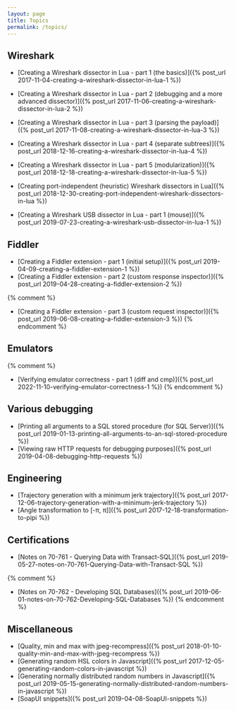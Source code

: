 ```yaml
---
layout: page
title: Topics
permalink: /topics/
---
```


## Wireshark

* [Creating a Wireshark dissector in Lua - part 1 (the basics)]({% post_url 2017-11-04-creating-a-wireshark-dissector-in-lua-1 %})
* [Creating a Wireshark dissector in Lua - part 2 (debugging and a more advanced dissector)]({% post_url 2017-11-06-creating-a-wireshark-dissector-in-lua-2 %})
* [Creating a Wireshark dissector in Lua - part 3 (parsing the payload)]({% post_url 2017-11-08-creating-a-wireshark-dissector-in-lua-3 %})
* [Creating a Wireshark dissector in Lua - part 4 (separate subtrees)]({% post_url 2018-12-16-creating-a-wireshark-dissector-in-lua-4 %})
* [Creating a Wireshark dissector in Lua - part 5 (modularization)]({% post_url 2018-12-18-creating-a-wireshark-dissector-in-lua-5 %})

* [Creating port-independent (heuristic) Wireshark dissectors in Lua]({% post_url 2018-12-30-creating-port-independent-wireshark-dissectors-in-lua %})

* [Creating a Wireshark USB dissector in Lua - part 1 (mouse)]({% post_url 2019-07-23-creating-a-wireshark-usb-dissector-in-lua-1 %})

## Fiddler

* [Creating a Fiddler extension - part 1 (initial setup)]({% post_url 2019-04-09-creating-a-fiddler-extension-1 %})
* [Creating a Fiddler extension - part 2 (custom response inspector)]({% post_url 2019-04-28-creating-a-fiddler-extension-2 %})

{% comment %}
* [Creating a Fiddler extension - part 3 (custom request inspector)]({% post_url 2019-06-08-creating-a-fiddler-extension-3 %})
{% endcomment %}

## Emulators

{% comment %}
* [Verifying emulator correctness - part 1 (diff and cmp)]({% post_url 2022-11-10-verifying-emulator-correctness-1 %})
{% endcomment %}

## Various debugging

* [Printing all arguments to a SQL stored procedure (for SQL Server)]({% post_url 2019-01-13-printing-all-arguments-to-an-sql-stored-procedure %})
* [Viewing raw HTTP requests for debugging purposes]({% post_url 2019-04-08-debugging-http-requests %})

## Engineering

* [Trajectory generation with a minimum jerk trajectory]({% post_url 2017-12-06-trajectory-generation-with-a-minimum-jerk-trajectory %})
* [Angle transformation to [-π, π]]({% post_url 2017-12-18-transformation-to-pipi %})

## Certifications

* [Notes on 70-761 - Querying Data with Transact-SQL]({% post_url 2019-05-27-notes-on-70-761-Querying-Data-with-Transact-SQL %})

{% comment %}
* [Notes on 70-762 - Developing SQL Databases]({% post_url 2019-06-01-notes-on-70-762-Developing-SQL-Databases %})
{% endcomment %}

## Miscellaneous

* [Quality, min and max with jpeg-recompress]({% post_url 2018-01-10-quality-min-and-max-with-jpeg-recompress %})
* [Generating random HSL colors in Javascript]({% post_url 2017-12-05-generating-random-colors-in-javascript %})
* [Generating normally distributed random numbers in Javascript]({% post_url 2019-05-15-generating-normally-distributed-random-numbers-in-javascript %})
* [SoapUI snippets]({% post_url 2019-04-08-SoapUI-snippets %})
